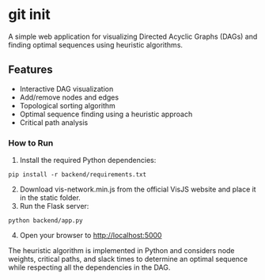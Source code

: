 # git init


A simple web application for visualizing Directed Acyclic Graphs (DAGs) and finding optimal sequences using heuristic algorithms.

## Features

- Interactive DAG visualization
- Add/remove nodes and edges
- Topological sorting algorithm
- Optimal sequence finding using a heuristic approach
- Critical path analysis

### How to Run

1. Install the required Python dependencies:


```plaintext
pip install -r backend/requirements.txt
```

2. Download vis-network.min.js from the official VisJS website and place it in the static folder.
3. Run the Flask server:


```plaintext
python backend/app.py
```

4. Open your browser to [http://localhost:5000](http://localhost:5000)


The heuristic algorithm is implemented in Python and considers node weights, critical paths, and slack times to determine an optimal sequence while respecting all the dependencies in the DAG.
